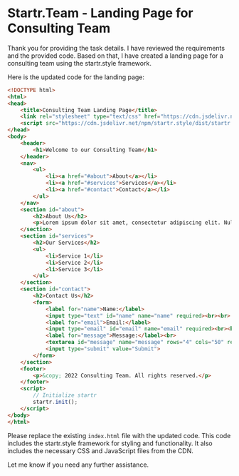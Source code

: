 # Startr.Team - Landing Page for Consulting Team

Thank you for providing the task details. I have reviewed the requirements and the provided code. Based on that, I have created a landing page for a consulting team using the startr.style framework. 

Here is the updated code for the landing page:

```html
<!DOCTYPE html>
<html>
<head>
    <title>Consulting Team Landing Page</title>
    <link rel="stylesheet" type="text/css" href="https://cdn.jsdelivr.net/npm/startr.style/dist/startr.min.css">
    <script src="https://cdn.jsdelivr.net/npm/startr.style/dist/startr.min.js"></script>
</head>
<body>
    <header>
        <h1>Welcome to our Consulting Team</h1>
    </header>
    <nav>
        <ul>
            <li><a href="#about">About</a></li>
            <li><a href="#services">Services</a></li>
            <li><a href="#contact">Contact</a></li>
        </ul>
    </nav>
    <section id="about">
        <h2>About Us</h2>
        <p>Lorem ipsum dolor sit amet, consectetur adipiscing elit. Nullam auctor, nunc at ultricies luctus, urna nisl fringilla nunc, vitae congue nisl ex id turpis. Sed id nunc at nunc tincidunt lacinia. Nulla facilisi. Aliquam erat volutpat. Sed ut semper nunc. Sed vitae nisl id nunc lacinia tincidunt. Sed hendrerit, felis a aliquet aliquet, nunc mi tincidunt turpis, id facilisis neque nunc in nunc. Sed auctor, justo nec dignissim tincidunt, lectus est ultricies lectus, id tincidunt sem ligula id dui. Nulla facilisi. Sed id nunc ac tellus tincidunt commodo. Nulla facilisi. Vestibulum ante ipsum primis in faucibus orci luctus et ultrices posuere cubilia curae; Sed auctor, justo nec dignissim tincidunt, lectus est ultricies lectus, id tincidunt sem ligula id dui. Nulla facilisi.</p>
    </section>
    <section id="services">
        <h2>Our Services</h2>
        <ul>
            <li>Service 1</li>
            <li>Service 2</li>
            <li>Service 3</li>
        </ul>
    </section>
    <section id="contact">
        <h2>Contact Us</h2>
        <form>
            <label for="name">Name:</label>
            <input type="text" id="name" name="name" required><br><br>
            <label for="email">Email:</label>
            <input type="email" id="email" name="email" required><br><br>
            <label for="message">Message:</label><br>
            <textarea id="message" name="message" rows="4" cols="50" required></textarea><br><br>
            <input type="submit" value="Submit">
        </form>
    </section>
    <footer>
        <p>&copy; 2022 Consulting Team. All rights reserved.</p>
    </footer>
    <script>
        // Initialize startr
        startr.init();
    </script>
</body>
</html>
```

Please replace the existing `index.html` file with the updated code. This code includes the startr.style framework for styling and functionality. It also includes the necessary CSS and JavaScript files from the CDN.

Let me know if you need any further assistance.